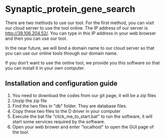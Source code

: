 # Synaptic_protein_gene_search

There are two methods to use our tool. For the first method, you can visit our cloud server to use the tool online. The IP address of our server is http://39.106.204.52/. 
You can type in this IP address in your web browser and then you can use our tool. 

In the near future, we will bind a domain name to our cloud server so that you can use our online tools through our domain name.

If you don't want to use the online tool, we provide you this software so that you can install it in your own computer.

## Installation and configuration guide
1. You need to download the codes from our git page, it will be a zip files
2. Unzip the zip file
3. Find the two files in "db" folder. They are database files.
4. Copy these two files to the D driver in your computer
5. Execute the bat file "click_me_to_start.bat" to run the software, it will start some services required by the software.
6. Open your web brower and enter "localhost" to open the GUI page of the tool.


 
